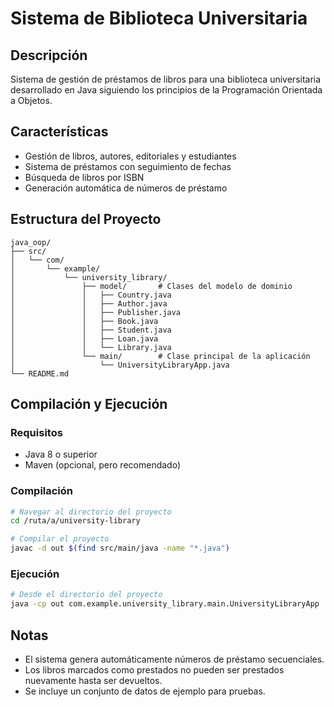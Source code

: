 # Sistema de Biblioteca Universitaria

## Descripción

Sistema de gestión de préstamos de libros para una biblioteca universitaria desarrollado en Java siguiendo los
principios de la Programación Orientada a Objetos.

## Características

- Gestión de libros, autores, editoriales y estudiantes
- Sistema de préstamos con seguimiento de fechas
- Búsqueda de libros por ISBN
- Generación automática de números de préstamo

## Estructura del Proyecto

```
java_oop/
├── src/
│   └── com/
│       └── example/
│           └── university_library/
│               ├── model/       # Clases del modelo de dominio
│               │   ├── Country.java
│               │   ├── Author.java
│               │   ├── Publisher.java
│               │   ├── Book.java
│               │   ├── Student.java
│               │   ├── Loan.java
│               │   └── Library.java
│               └── main/        # Clase principal de la aplicación
│                   └── UniversityLibraryApp.java
└── README.md
```

## Compilación y Ejecución

### Requisitos

- Java 8 o superior
- Maven (opcional, pero recomendado)

### Compilación

```bash
# Navegar al directorio del proyecto
cd /ruta/a/university-library

# Compilar el proyecto
javac -d out $(find src/main/java -name "*.java")
```

### Ejecución

```bash
# Desde el directorio del proyecto
java -cp out com.example.university_library.main.UniversityLibraryApp
```

## Notas

- El sistema genera automáticamente números de préstamo secuenciales.
- Los libros marcados como prestados no pueden ser prestados nuevamente hasta ser devueltos.
- Se incluye un conjunto de datos de ejemplo para pruebas.
